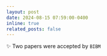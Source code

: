 ```yaml
---
layout: post
date: 2024-08-15 07:59:00-0400 
inline: true
related_posts: false
---
```


 :sparkles: Two papers were accepted by `BIBM`           
